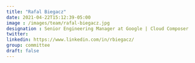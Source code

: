 ```yaml
---
title: "Rafal Biegacz"
date: 2021-04-22T15:12:39-05:00
image : /images/team/rafal-biegacz.jpg
designation : Senior Engineering Manager at Google | Cloud Composer
twitter:
linkedin: https://www.linkedin.com/in/rbiegacz/
group: committee
draft: false
---
```


